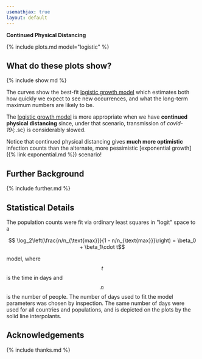 ```yaml
---
usemathjax: true
layout: default
---
```


**Continued Physical Distancing**

{% include plots.md model="logistic" %}

## What do these plots show?

{% include show.md %}

The curves show the best-fit [logistic growth model](https://youtu.be/Kas0tIxDvrg) which estimates both how quickly we expect to see new occurrences, and what the long-term maximum numbers are likely to be.

The [logistic growth model](https://youtu.be/Kas0tIxDvrg) is more appropriate when we have **continued physical distancing** since, under that scenario, transmission of *covid-19*{:.sc} is considerably slowed.

Notice that continued physical distancing gives **much more optimistic** infection counts than the alternate, more pessimistic [exponential growth]({% link exponential.md %}) scenario!

## Further Background

{% include further.md %}

## Statistical Details

The population counts were fit via ordinary least squares in "logit" space to a

$$ \log_2\left(\frac{n/n_{\text{max}}}{1 - n/n_{\text{max}}}\right) = \beta_0 + \beta_1\cdot t$$

model, where $$t$$ is the time in days and $$n$$ is the number of people. The number of days used to fit the model parameters was chosen by inspection. The same number of days were used for all countries and populations, and is depicted on the plots by the solid line interpolants.

## Acknowledgements

{% include thanks.md %}
